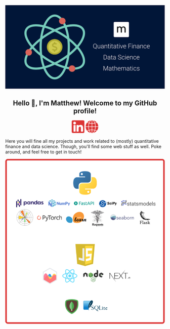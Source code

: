<div align="center">
  <img alt="matthew mercuri" src="matthewmercuri.png" width=550></img>
  <br/>
  <h2>Hello 👋, I'm Matthew! Welcome to my GitHub profile!</h2>
</div>
<div align="center">
  <a href="https://www.linkedin.com/in/matthew-mercuri/"><img alt="linked in" height=40 src="li.svg"></img></a>
  <a href="https://www.matthewmercuri.com/"><img alt="website" height=40 src="web.svg" ></img></a>
</div>


Here you will fine all my projects and work related to (mostly) quantitative finance and data science. Though, you'll find some web stuff as well. Poke around, and feel free to get in touch!


<div align="center">
  <img alt="tech stack" src="stack.png" width=600></img>
</div>
